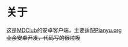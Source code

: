# 关于
这是[MDClub](https://www.mdclub.org/)的安卓客户端，主要适配[Pianyu.org](https://pianyu.org)   
~~业余安卓开发，代码写的很垃圾~~
